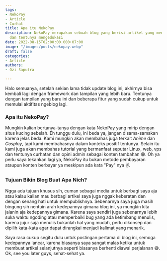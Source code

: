 ```yaml
---
tags:
- NekoPay
- Article
- Curhat
title: Apa itu NekoPay
description: NekoPay merupakan sebuah blog yang berisi artikel yang menarik dan menghibur
  dan tentunya mengedukasi
date: 2022-08-15T02:00:00.000+07:00
image: "/images/posts/nekopay.webp"
draft: false
categories:
- Article
authors:
- Ozi Saputra

---
```

Halo semuanya, setelah sekian lama tidak update blog ini, akhirnya bisa kembali lagi dengan framework dan tampilan yang lebih baru. Tentunya dengan tampilan yang baru ini dan beberapa fitur yang sudah cukup untuk memulai aktifitas ngeblog lagi.

### Apa itu NekoPay? 

Mungkin kalian bertanya-tanya dengan kata NekoPay yang mirip dengan situs kucing sebelah. Eh tunggu dulu, ini beda ya, jangan disama-samakan karena jelas beda. Kami mungkin akan membahas juga terkait _Anime_ dan _Cosplay_, tapi kami membahasnya dalam konteks positif tentunya. Selain itu kami juga akan membahas tutorial yang bermanfaat seputar Linux, web, vps dan tentunya curhatan dan opini admin sebagai konten tambahan 😁. Oh ya perlu saya tekankan lagi ya, NekoPay itu bukan metode pembayaran ataupun konten berbayar ya meskipun ada kata "Pay" nya ✌️.

### Tujuan Bikin Blog Buat Apa Nich?

Ngga ada tujuan khusus sih, cuman sebagai media untuk berbagi saya aja atau kalau kalian mau berbagi artikel saya juga nggak keberatan dan dengan senang hati untuk mempublishnya. Sebenarnya saya juga masih bingung sih nentuin arah kedepannya gimana blog ini, ya mungkin kita jalanin aja kedepannya gimana. Karena saya sendiri juga sebenarnya lebih suka waktu ngoding atau memperbaiki bug yang ada ketimbang menulis, karena jujur saja menulis bukanlah hal yang mudah, perlu dikonsep dan dipilih kata-kata agar dapat dirangkai menjadi kalimat yang menarik.

Saya rasa cukup segitu dulu untuk postingan pertama di blog ini, semoga kedepannya lancar, karena biasanya saya sangat malas ketika untuk membuat artikel selanjutnya seperti biasanya berhenti diawal perjalanan 😅. Ok, see you later guys, sehat-sehat ya.
